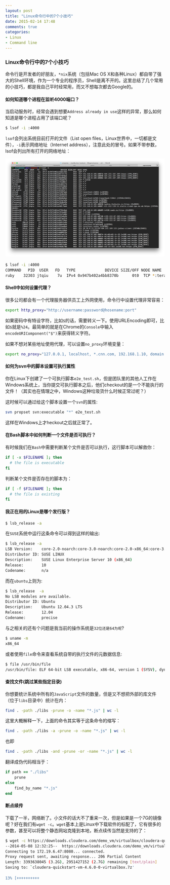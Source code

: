 ```yaml
---
layout: post
title: "Linux命令行中的7个小技巧"
date: 2015-02-14 17:48
comments: true
categories: 
- Linux
- Command line
---
```


### Linux命令行中的7个小技巧

命令行是开发者的好朋友，`*nix`系统（包括Mac OS X和各种Linux）都自带了强大的Shell环境，作为一个专业的程序员，Shell是离不开的。这里总结了几个常用的小技巧，都是我自己平时经常用，而又不想每次都去Google的。

#### 如何知道哪个进程在监听4000端口？

当启动服务时，经常会遇到想要`Address already in use`这样的异常，那么如何知道是哪个进程占用了该端口呢？

```sh
$ lsof -i :4000
```

`lsof`会列出系统目前打开的文件（List open files，Linux世界中，一切都是文件），`-i`表示网络地址（Internet address），注意此处的冒号。如果不带参数，lsof会列出所有打开的网络地址：

![lsof](/images/2015/02/lsof-resized.png)

```sh
$ lsof -i :4000
COMMAND   PID  USER   FD   TYPE             DEVICE SIZE/OFF NODE NAME
ruby    32303 jtqiu    7u  IPv4 0x947b402a4bb8370b      0t0  TCP *:terabase (LISTEN)
```

#### Shell中如何设置代理？

很多公司都会有一个代理服务器供员工上外网使用，命令行中设置代理非常容易：

```sh
export http_proxy="http://username:password@hosename:port"
```

如果密码中有特设字符，比如`$`的话，需要转义一下。使用URLEncoding即可，比如`$`就是`%24`。最简单的就是在Chrome的`Console`中输入`encodeURIComponent("$")`来获得转义字符。

如果不想对某些地址使用代理，可以设置`no_proxy`环境变量：

```sh
export no_proxy="127.0.0.1, localhost, *.cnn.com, 192.168.1.10, domain.com:8080"
```

#### 如何为svn中的脚本设置可执行属性

你在Linux下创建了一个可执行脚本`e2e_test.sh`，但是团队里的其他人工作在Windows系统上，当你提交可执行脚本之后，他们checkout的是一个不能执行的文件！（其实也在情理之中，Windows这种垃圾货什么时候正常过呢？）

这时候可以通过给这个脚本设置一个`svn`的属性:

```sh
svn propset svn:executable "*" e2e_test.sh
```

这样在Windows上才heckout之后就正常了。

#### 在Bash脚本中如何判断一个文件是否可执行？

有时候我们在`Bash`中需要判断某个文件是否可以执行，这行脚本可以解救你：

```sh
if [ -x $FILENAME ]; then
  # the file is executable
fi
```

判断某个文件是否存在的脚本为：

```sh
if [ -f $FILENAME ]; then
  # the file is existing
fi
```

#### 我正在用的Linux是哪个发行版？

```sh
$ lsb_release -a
```

在`SUSE`系统中运行这条命令可以得到这样的输出:

```sh
$ lsb_release -a
LSB Version:    core-2.0-noarch:core-3.0-noarch:core-2.0-x86_64:core-3.0-x86_64:desktop-3.1-amd64:desktop-3.1-noarch:graphics-2.0-amd64:graphics-2.0-noarch:graphics-3.1-amd64:graphics-3.1-noarch
Distributor ID: SUSE LINUX
Description:    SUSE Linux Enterprise Server 10 (x86_64)
Release:        10
Codename:       n/a
```

而在`ubuntu`上则为:

```sh
$ lsb_release  -a
No LSB modules are available.
Distributor ID: Ubuntu
Description:    Ubuntu 12.04.3 LTS
Release:        12.04
Codename:       precise
```

与之相关的还有个问题是我当前的操作系统是`32位还是64为呢`?

```sh
$ uname -m
x86_64
```

或者使用`file`命令来查看系统自带的执行文件的元数据信息:

```sh
$ file /usr/bin/file
/usr/bin/file: ELF 64-bit LSB executable, x86-64, version 1 (SYSV), dynamically linked (uses shared libs), for GNU/Linux 2.6.15, BuildID[sha1]=0xe04b36145abc21d863652b93e6a0d069f7dfd3f4, stripped
```

#### 查找文件(跳过某些指定目录)

你想要统计系统中所有的`JavaScript`文件的数量，但是又不想把外部的库文件（位于`libs`目录中）统计在内：

```sh
find . -path ./libs -prune -o -name "*.js" | wc -l
```

这里大概解释一下，上面的命令其实等于这条命令的缩写：

```sh
find . -path ./libs -a -prune -o -name "*.js" | wc -l
```

也即

```sh
find . -path ./libs -and -prune -or -name "*.js" | wc -l
```

翻译成伪代码相当于：

```ruby
if path == "./libs"
    prune
else
    find_by_name "*.js"
end
```

#### 断点续传

下载了一半，网络断了。小文件的话大不了重来一次，但是如果是一个7G的镜像呢？好在我们有`wget -c`。`wget`基本上是Linux中下载软件的标配了，它有很多的参数，甚至可以将整个静态网站克隆到本地，断点续传当然是支持的了：

```sh
$ wget -c https://downloads.cloudera.com/demo_vm/virtualbox/cloudera-quickstart-vm-4.6.0-0-virtualbox.7z --no-check-certificate
--2014-05-08 12:32:25--  https://downloads.cloudera.com/demo_vm/virtualbox/cloudera-quickstart-vm-4.6.0-0-virtualbox.7z
Connecting to 172.19.6.47:8080... connected.
Proxy request sent, awaiting response... 206 Partial Content
Length: 3393638045 (3.2G), 2951427152 (2.7G) remaining [text/plain]
Saving to: `cloudera-quickstart-vm-4.6.0-0-virtualbox.7z'

13% [++++++++++                                                                      ] 450,866,893 57.8K/s  eta 3h 57m
```
